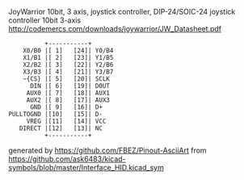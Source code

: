 JoyWarrior 10bit, 3 axis, joystick controller, DIP-24/SOIC-24
joystick controller 10bit 3-axis
http://codemercs.com/downloads/joywarrior/JW_Datasheet.pdf


	          +-----------+
	    X0/B0 |[ 1]   [24]| Y0/B4
	    X1/B1 |[ 2]   [23]| Y1/B5
	    X2/B2 |[ 3]   [22]| Y2/B6
	    X3/B3 |[ 4]   [21]| Y3/B7
	    ~{CS} |[ 5]   [20]| SCLK
	      DIN |[ 6]   [19]| DOUT
	     AUX0 |[ 7]   [18]| AUX1
	     AUX2 |[ 8]   [17]| AUX3
	      GND |[ 9]   [16]| D+
	PULLTOGND |[10]   [15]| D-
	     VREG |[11]   [14]| VCC
	   DIRECT |[12]   [13]| NC
	          +-----------+


generated by https://github.com/FBEZ/Pinout-AsciiArt from https://github.com/ask6483/kicad-symbols/blob/master/Interface_HID.kicad_sym